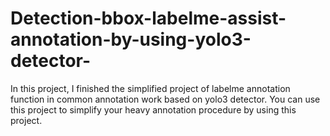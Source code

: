 # Detection-bbox-labelme-assist-annotation-by-using-yolo3-detector-
In this project, I finished the simplified project of labelme annotation function in common annotation work based on yolo3 detector. You can use this project to simplify your heavy annotation procedure by using this project.
